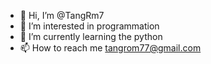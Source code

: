 - 👋 Hi, I’m @TangRm7
- 👀 I’m interested in programmation
- 🌱 I’m currently learning the python
- 📫 How to reach me tangrom77@gmail.com
